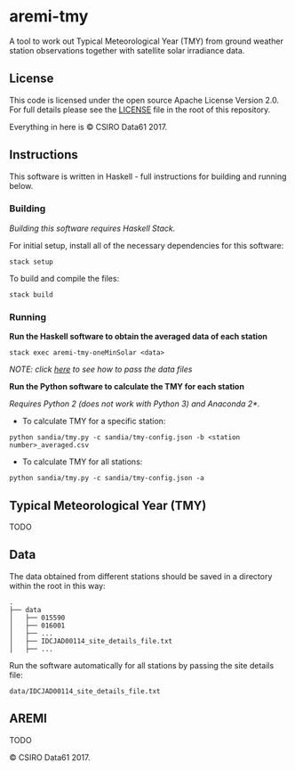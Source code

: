 # aremi-tmy

A tool to work out Typical Meteorological Year (TMY) from ground weather station observations together with satellite solar irradiance data.


## License

This code is licensed under the open source Apache License Version 2.0. For full details please see the [LICENSE](LICENSE) file in the root of this repository.

Everything in here is &copy; CSIRO Data61 2017.


## Instructions

This software is written in Haskell - full instructions for building and running below.


### Building
_Building this software requires Haskell Stack._

For initial setup, install  all of the necessary dependencies for this software:

`stack setup`


To build and compile the files:

`stack build`


### Running
**Run the Haskell software to obtain the averaged data of each station**

`stack exec aremi-tmy-oneMinSolar <data>`

_NOTE: click [here](#data) to see how to pass the data files_


**Run the Python software to calculate the TMY for each station**

_Requires Python 2 (does not work with Python 3) and Anaconda 2*._

* To calculate TMY for a specific station:

`python sandia/tmy.py -c sandia/tmy-config.json -b <station number>_averaged.csv`

* To calculate TMY for all stations:

`python sandia/tmy.py -c sandia/tmy-config.json -a`



## Typical Meteorological Year (TMY)
TODO


## Data
The data obtained from different stations should be saved in a directory within the root in this way:
```
.
├── data
│   ├── 015590
│   ├── 016001
│   ├── ...
│   ├── IDCJAD00114_site_details_file.txt
│   ├── ...
```

Run the software automatically for all stations by passing the site details file:

`data/IDCJAD00114_site_details_file.txt`


## AREMI
TODO


&copy; CSIRO Data61 2017.
